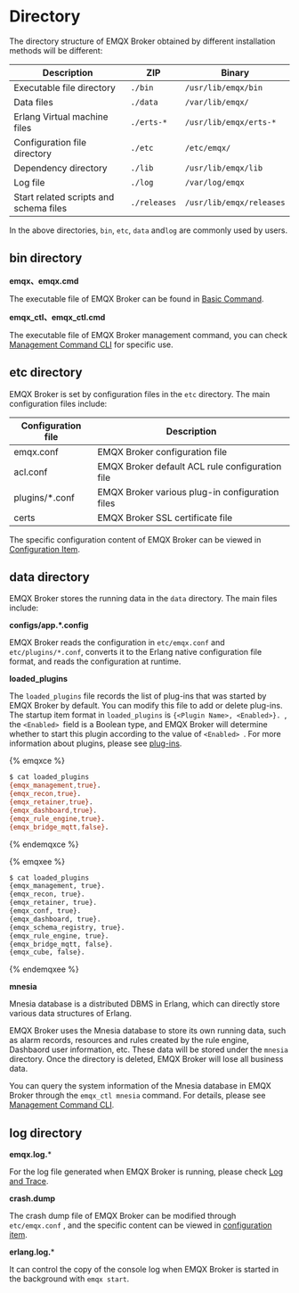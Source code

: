 # Directory

The directory structure of EMQX Broker obtained by different installation methods will be different:

| Description                            | ZIP          | Binary                   |
| -------------------------------------- | ------------ | ------------------------ |
| Executable file directory              | `./bin`      | `/usr/lib/emqx/bin`      |
| Data files                             | `./data`     | `/var/lib/emqx/`         |
| Erlang Virtual machine files           | `./erts-*`   | `/usr/lib/emqx/erts-*`   |
| Configuration file directory           | `./etc`      | `/etc/emqx/`             |
| Dependency directory                   | `./lib`      | `/usr/lib/emqx/lib`      |
| Log file                               | `./log`      | `/var/log/emqx`          |
| Start related scripts and schema files | `./releases` | `/usr/lib/emqx/releases` |

In the above directories,  `bin`, `etc`, `data` and`log` are commonly used by users.

## bin directory

**emqx、emqx.cmd**

The executable file of EMQX Broker can be found in [Basic Command](./command-line.md).

**emqx_ctl、emqx_ctl.cmd**

The executable file of EMQX Broker management command, you can check [Management Command CLI](../advanced/cli.md) for specific use.

## etc directory

EMQX Broker is set by configuration files in the `etc` directory. The main configuration files include:

| Configuration file | Description            |
| -------------- | ------------------------- |
| emqx.conf      | EMQX Broker configuration file |
| acl.conf       | EMQX Broker default ACL rule configuration file |
| plugins/*.conf | EMQX Broker various plug-in configuration files |
| certs          | EMQX Broker SSL certificate file |

The specific configuration content of EMQX Broker can be viewed in [Configuration Item](../configuration/configuration.md).

## data directory

EMQX Broker stores the running data in the `data` directory. The main files include:

**configs/app.*.config**

EMQX Broker reads the configuration in `etc/emqx.conf` and `etc/plugins/*.conf`, converts it to the Erlang native configuration file format, and reads the configuration at runtime.

**loaded_plugins**

The `loaded_plugins` file records the list of plug-ins that was started by EMQX Broker by default. You can modify this file to add or delete plug-ins. The startup item format in `loaded_plugins` is `{<Plugin Name>, <Enabled>}. `, the `<Enabled> `field is a Boolean type, and EMQX Broker will determine whether to start this plugin according to the value of `<Enabled> `. For more information about plugins, please see [plug-ins](../advanced/plugins.md).


{% emqxce %}

```bash
$ cat loaded_plugins
{emqx_management,true}.
{emqx_recon,true}.
{emqx_retainer,true}.
{emqx_dashboard,true}.
{emqx_rule_engine,true}.
{emqx_bridge_mqtt,false}.
```

{% endemqxce %}


{% emqxee %}

```bash
$ cat loaded_plugins
{emqx_management, true}.
{emqx_recon, true}.
{emqx_retainer, true}.
{emqx_conf, true}.
{emqx_dashboard, true}.
{emqx_schema_registry, true}.
{emqx_rule_engine, true}.
{emqx_bridge_mqtt, false}.
{emqx_cube, false}.
```

{% endemqxee %}


**mnesia**

Mnesia database is a distributed DBMS in Erlang, which can directly store various data structures of Erlang.

EMQX Broker uses the Mnesia database to store its own running data, such as alarm records, resources and rules created by the rule engine, Dashbaord user information, etc. These data will be stored under the `mnesia` directory. Once the directory is deleted, EMQX Broker will lose all business data.

You can query the system information of the Mnesia database in EMQX Broker through the `emqx_ctl mnesia` command. For details, please see [Management Command CLI](../advanced/cli.md).


## log directory

**emqx.log.***

For the log file generated when EMQX Broker is running, please check [Log and Trace](./log.md).

**crash.dump**

The crash dump file of EMQX Broker can be modified through `etc/emqx.conf` , and the specific content can be viewed in [configuration item](../configuration/configuration.md).

**erlang.log.***

It can control the copy of the console log when EMQX Broker is started in the background with `emqx start`.    
